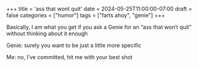 +++
title = 'ass that wont quit'
date = 2024-05-25T11:00:00-07:00
draft = false
categories = ["humor"]
tags = ["farts ahoy", "genie"]
+++

Basically, I am what you get if you ask a Genie for an “ass that won’t quit” without thinking about it enough

Genie: surely you want to be just a little more specific

Me: no, I’ve committed, hit me with your best shot
